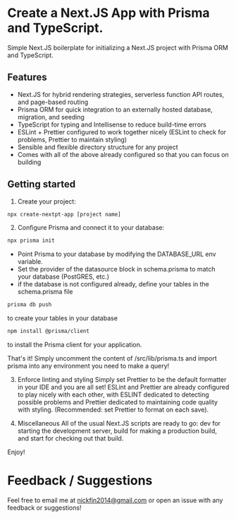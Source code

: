 # Create a Next.JS App with Prisma and TypeScript.

Simple Next.JS boilerplate for initializing a Next.JS project with Prisma ORM and TypeScript.

## Features

- Next.JS for hybrid rendering strategies, serverless function API routes, and page-based routing
- Prisma ORM for quick integration to an externally hosted database, migration, and seeding
- TypeScript for typing and Intellisense to reduce build-time errors
- ESLint + Prettier configured to work together nicely (ESLint to check for problems, Prettier to maintain styling)
- Sensible and flexible directory structure for any project
- Comes with all of the above already configured so that you can focus on building

## Getting started

1. Create your project:
```bash
npx create-nextpt-app [project name]
```

2. Configure Prisma and connect it to your database:

```bash
npx prisma init
```
- Point Prisma to your database by modifying the DATABASE_URL env variable.
- Set the provider of the datasource block in schema.prisma to match your database (PostGRES, etc.)
- if the database is not configured already, define your tables in the schema.prisma file

```bash
prisma db push
```
to create your tables in your database

```bash
npm install @prisma/client
```
to install the Prisma client for your application.

That's it! Simply uncomment the content of /src/lib/prisma.ts and import prisma into any environment you need to make a query!

3. Enforce linting and styling
Simply set Prettier to be the default formatter in your IDE and you are all set! ESLint and Prettier are already configured to play nicely with each other, with ESLINT dedicated to detecting possible problems and Prettier dedicated to maintaining code quality with styling. (Recommended: set Prettier to format on each save).

4. Miscellaneous
All of the usual Next.JS scripts are ready to go: dev for starting the development server, build for making a production build, and start for checking out that build.

Enjoy!

# Feedback / Suggestions

Feel free to email me at nickfin2014@gmail.com or open an issue with any feedback or suggestions!

